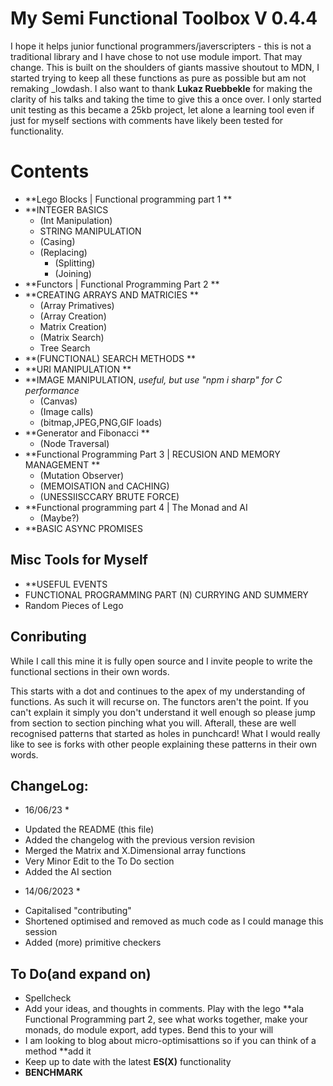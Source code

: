 # My Semi Functional Toolbox V 0.4.4
I hope it helps junior functional programmers/javerscripters - this is not a traditional library and I have chose to not use module import. That may change.
This is built on the shoulders of giants massive shoutout to MDN, I started trying to keep all these functions as pure as possible but am not remaking _lowdash.
 I also want to thank **Lukaz Ruebbekle** for making the clarity of his talks and taking the time to give this a once over. I only started unit testing as this became a 25kb project, let alone a learning tool even if just for myself 
sections with comments have likely been tested for functionality.
# Contents
- **Lego Blocks | Functional programming part 1 **
- **INTEGER BASICS
  - (Int Manipulation)
  - STRING MANIPULATION
  - (Casing)
  - (Replacing)
    - (Splitting)
    - (Joining)
 - **Functors | Functional Programming Part 2 **
 - **CREATING ARRAYS AND MATRICIES **
    - (Array Primatives)
    - (Array Creation)
    - Matrix Creation)
    - (Matrix Search)
    - Tree Search
  - **(FUNCTIONAL) SEARCH METHODS **
  - **URI MANIPULATION **
 - **IMAGE MANIPULATION, *useful, but use "npm i sharp" for C performance*
   - (Canvas)
   - (Image calls)
   - (bitmap,JPEG,PNG,GIF loads)
 - **Generator and Fibonacci **
   - (Node Traversal)
 - **Functional Programming Part 3 | RECUSION AND MEMORY MANAGEMENT **
   - (Mutation Observer)
   - (MEMOISATION and CACHING)
   - (UNESSIISCCARY BRUTE FORCE)
- **Functional programming part 4 | The Monad and AI
   - (Maybe?)
- **BASIC ASYNC PROMISES

## Misc Tools for Myself

- **USEFUL EVENTS
- FUNCTIONAL PROGRAMMING PART (N) CURRYING AND SUMMERY
- Random Pieces of Lego

## Conributing
While I call this mine it is fully open source and I invite people to write the functional sections in their own words.

This starts with a dot and continues to the apex of my understanding of functions. As such it will recurse on. The functors aren't the point.
If you can't explain it simply you don't understand it well enough so please jump from section to section pinching what you will. Afterall, 
these are well recognised patterns that started as holes in punchcard! What I would really like to see is forks with other people explaining
these patterns in their own words.

## ChangeLog: 

* 16/06/23 *

- Updated the README (this file)
- Added the changelog with the previous version revision 
- Merged the Matrix and X.Dimensional array functions
- Very Minor Edit to the To Do section
- Added the AI section

* 14/06/2023 *

- Capitalised "contributing"
- Shortened optimised and removed as much code as I could manage this session
- Added (more) primitive checkers

## To Do(and expand on)
- Spellcheck 
- Add your ideas, and thoughts in comments. Play with the lego **ala Functional Programming part 2, see what works together, make your monads, do module export, add types. Bend this to your will
- I am looking to blog about micro-optimisattions so if you can think of a method **add it
- Keep up to date with the latest **ES(X)** functionality
- **BENCHMARK**
